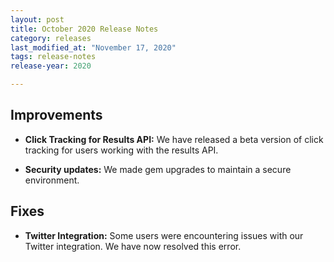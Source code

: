```yaml
---
layout: post
title: October 2020 Release Notes
category: releases
last_modified_at: "November 17, 2020"
tags: release-notes
release-year: 2020

---
```


## Improvements

* **Click Tracking for Results API:** We have released a beta version of click tracking for users working with the results API.

* **Security updates:** We made gem upgrades to maintain a secure environment.

## Fixes

* **Twitter Integration:** Some users were encountering issues with our Twitter integration. We have now resolved this error.
